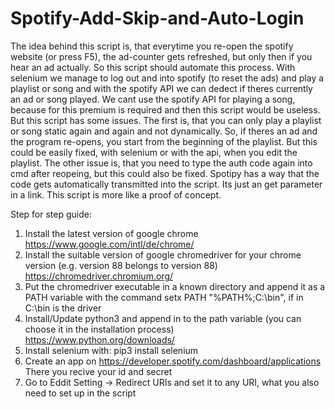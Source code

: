 # Spotify-Add-Skip-and-Auto-Login

The idea behind this script is, that everytime you re-open the spotify website (or press F5), the ad-counter gets refreshed, but only then if you hear an ad actually. So this script should automate this process. With selenium we manage to log out and into spotify (to reset the ads) and play a playlist or song and with the spotify API we can dedect if theres currently an ad or song played. We cant use the spotify API for playing a song, because for this premium is required and then this script would be useless. But this script has some issues. The first is, that you can only play a playlist or song static again and again and not dynamically. So, if theres an ad and the program re-opens, you start from the beginning of the playlist. But this could be easily fixed, with selenium or with the api, when you edit the playlist. The other issue is, that you need to type the auth code again into cmd after reopeing, but this could also be fixed. Spotipy has a way that the code gets automatically transmitted into the script. Its just an get parameter in a link. This script is more like a proof of concept.

Step for step guide:

1. Install the latest version of google chrome https://www.google.com/intl/de/chrome/
2. Install the suitable version of google chromedriver for your chrome version (e.g. version 88 belongs to version 88) https://chromedriver.chromium.org/
3. Put the chromedriver executable in a known directory and append it as a PATH variable with the command setx PATH "%PATH%;C:\bin", if in C:\bin is the driver
4. Install/Update python3 and append in to the path variable (you can choose it in the installation process) https://www.python.org/downloads/
5. Install selenium with: pip3 install selenium
6. Create an app on https://developer.spotify.com/dashboard/applications There you recive your id and secret
7. Go to Eddit Setting -> Redirect URIs and set it to any URI, what you also need to set up in the script
